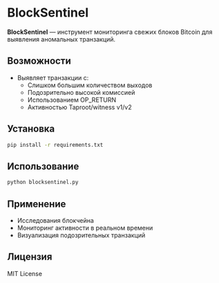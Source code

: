 # BlockSentinel

**BlockSentinel** — инструмент мониторинга свежих блоков Bitcoin для выявления аномальных транзакций.

## Возможности

- Выявляет транзакции с:
  - Слишком большим количеством выходов
  - Подозрительно высокой комиссией
  - Использованием OP_RETURN
  - Активностью Taproot/witness v1/v2

## Установка

```bash
pip install -r requirements.txt
```

## Использование

```bash
python blocksentinel.py
```

## Применение

- Исследования блокчейна
- Мониторинг активности в реальном времени
- Визуализация подозрительных транзакций

## Лицензия

MIT License
